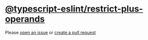 [@typescript-eslint/restrict-plus-operands](https://typescript-eslint.io/rules/restrict-plus-operands)
======================================================================================================
Please [open an issue](https://github.com/rasenplanscher/eslint-config-rasenplanscher/issues/new)
or [create a pull request](https://github.com/rasenplanscher/eslint-config-rasenplanscher/edit/main/src/rules-configurations/@typescript-eslint/restrict-plus-operands.md)